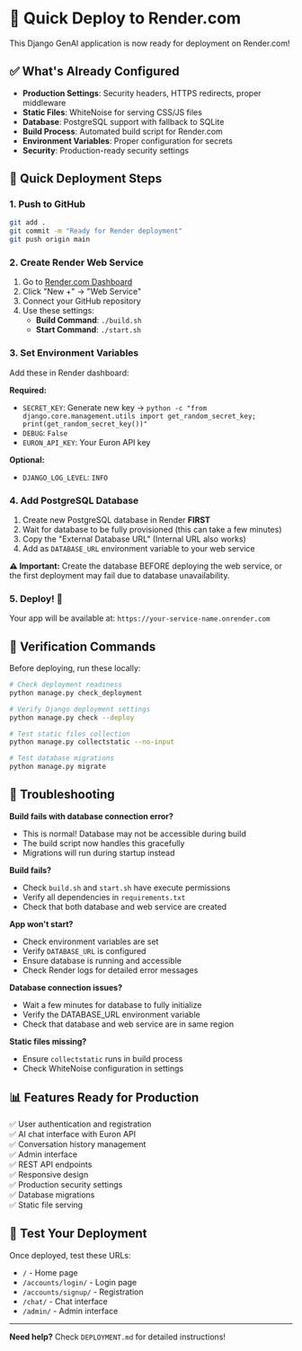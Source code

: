 # 🚀 Quick Deploy to Render.com

This Django GenAI application is now ready for deployment on Render.com!

## ✅ What's Already Configured

- **Production Settings**: Security headers, HTTPS redirects, proper middleware
- **Static Files**: WhiteNoise for serving CSS/JS files
- **Database**: PostgreSQL support with fallback to SQLite
- **Build Process**: Automated build script for Render.com
- **Environment Variables**: Proper configuration for secrets
- **Security**: Production-ready security settings

## 🎯 Quick Deployment Steps

### 1. Push to GitHub
```bash
git add .
git commit -m "Ready for Render deployment"
git push origin main
```

### 2. Create Render Web Service
1. Go to [Render.com Dashboard](https://render.com)
2. Click "New +" → "Web Service"
3. Connect your GitHub repository
4. Use these settings:
   - **Build Command**: `./build.sh`
   - **Start Command**: `./start.sh`

### 3. Set Environment Variables
Add these in Render dashboard:

**Required:**
- `SECRET_KEY`: Generate new key → `python -c "from django.core.management.utils import get_random_secret_key; print(get_random_secret_key())"`
- `DEBUG`: `False`
- `EURON_API_KEY`: Your Euron API key

**Optional:**
- `DJANGO_LOG_LEVEL`: `INFO`

### 4. Add PostgreSQL Database
1. Create new PostgreSQL database in Render **FIRST**
2. Wait for database to be fully provisioned (this can take a few minutes)
3. Copy the "External Database URL" (Internal URL also works)
4. Add as `DATABASE_URL` environment variable to your web service

**⚠️ Important:** Create the database BEFORE deploying the web service, or the first deployment may fail due to database unavailability.

### 5. Deploy! 🎉
Your app will be available at: `https://your-service-name.onrender.com`

## 🔧 Verification Commands

Before deploying, run these locally:

```bash
# Check deployment readiness
python manage.py check_deployment

# Verify Django deployment settings
python manage.py check --deploy

# Test static files collection
python manage.py collectstatic --no-input

# Test database migrations
python manage.py migrate
```

## 🐛 Troubleshooting

**Build fails with database connection error?**
- This is normal! Database may not be accessible during build
- The build script now handles this gracefully
- Migrations will run during startup instead

**Build fails?**
- Check `build.sh` and `start.sh` have execute permissions
- Verify all dependencies in `requirements.txt`
- Check that both database and web service are created

**App won't start?**
- Check environment variables are set
- Verify `DATABASE_URL` is configured
- Ensure database is running and accessible
- Check Render logs for detailed error messages

**Database connection issues?**
- Wait a few minutes for database to fully initialize
- Verify the DATABASE_URL environment variable
- Check that database and web service are in same region

**Static files missing?**
- Ensure `collectstatic` runs in build process
- Check WhiteNoise configuration in settings

## 📊 Features Ready for Production

✅ User authentication and registration  
✅ AI chat interface with Euron API  
✅ Conversation history management  
✅ Admin interface  
✅ REST API endpoints  
✅ Responsive design  
✅ Production security settings  
✅ Database migrations  
✅ Static file serving  

## 📱 Test Your Deployment

Once deployed, test these URLs:
- `/` - Home page
- `/accounts/login/` - Login page
- `/accounts/signup/` - Registration
- `/chat/` - Chat interface
- `/admin/` - Admin interface

---

**Need help?** Check `DEPLOYMENT.md` for detailed instructions!